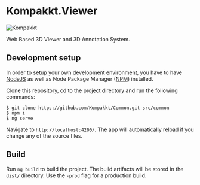 # Kompakkt.Viewer

![Kompakkt](src/assets/img/kompakkt-logo.png)

Web Based 3D Viewer and 3D Annotation System.

## Development setup

In order to setup your own development environment, you have to have [NodeJS](https://nodejs.org/en/) as well as Node Package Manager ([NPM](https://www.npmjs.com/)) installed.

Clone this repository, cd to the project directory and run the following commands:

```
$ git clone https://github.com/Kompakkt/Common.git src/common
$ npm i
$ ng serve
```

Navigate to `http://localhost:4200/`. The app will automatically reload if you change any of the source files.

## Build

Run `ng build` to build the project. The build artifacts will be stored in the `dist/` directory. Use the `-prod` flag for a production build.
